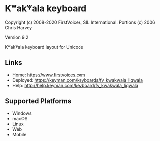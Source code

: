 Kʷak̓ʷala keyboard
======================

Copyright (c) 2008-2020 FirstVoices, SIL International. Portions (c) 2006 Chris Harvey

Version 9.2

Kʷak̓ʷala keyboard layout for Unicode

Links
-----

 * Home:     <https://www.firstvoices.com>
 * Deployed: <https://keyman.com/keyboards/fv_kwakwala_liqwala>
 * Help:     <http://help.keyman.com/keyboard/fv_kwakwala_liqwala>
 
Supported Platforms
-------------------

 * Windows
 * macOS
 * Linux
 * Web
 * Mobile
